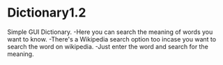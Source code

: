 # Dictionary1.2
Simple GUI Dictionary.
-Here you can search the meaning of words you want to know.
-There's a Wikipedia search option too incase you want to search the word on wikipedia.
-Just enter the word and search for the meaning.
